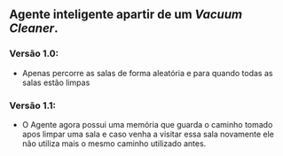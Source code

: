 <h2>Agente inteligente apartir de um <i>Vacuum Cleaner</i>.</h2>
<h3>Versão 1.0:</h3>
<ul>
	<li>Apenas percorre as salas de forma aleatória e para quando todas as salas estão limpas</li>
</ul>
<h3>Versão 1.1:</h3>
<ul>
	<li>O Agente agora possui uma memória que guarda o caminho tomado apos limpar uma sala e caso venha a visitar essa sala novamente ele não utiliza mais o mesmo caminho utilizado antes.</li>
</ul>

